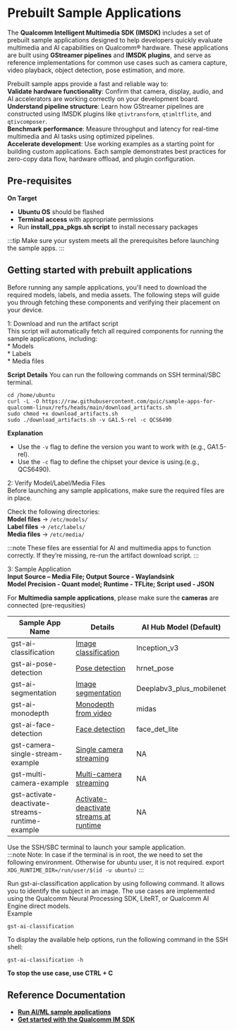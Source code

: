 # Prebuilt Sample Applications

The **Qualcomm Intelligent Multimedia SDK (IMSDK)** includes a set of prebuilt sample applications designed to help developers quickly evaluate multimedia and AI capabilities on Qualcomm® hardware. These applications are built using **GStreamer pipelines** and **IMSDK plugins**, and serve as reference implementations for common use cases such as camera capture, video playback, object detection, pose estimation, and more.  
 
Prebuilt sample apps provide a fast and reliable way to:  
**Validate hardware functionality**: Confirm that camera, display, audio, and AI accelerators are working correctly on your development board.  
**Understand pipeline structure**: Learn how GStreamer pipelines are constructed using IMSDK plugins like `qtivtransform`, `qtimltflite`, and `qtivcomposer`.  
**Benchmark performance**: Measure throughput and latency for real-time multimedia and AI tasks using optimized pipelines.  
**Accelerate development**: Use working examples as a starting point for building custom applications. Each sample demonstrates best practices for zero-copy data flow, hardware offload, and plugin configuration.    

## Pre-requisites  
**On Target**  
   * **Ubuntu OS** should be flashed  
   * **Terminal access** with appropriate permissions    
   * Run **install_ppa_pkgs.sh script** to install necessary packages  

:::tip
Make sure your system meets all the prerequisites before launching the sample apps.
:::

## Getting started with prebuilt applications 
Before running any sample applications, you'll need to download the required models, labels, and media assets. The following steps will guide you through fetching these components and verifying their placement on your device.  

1: Download and run the artifact script  
This script will automatically fetch all required components for running the sample applications, including:  
    * Models  
    * Labels  
    * Media files  

**Script Details**
You can run the following commands on SSH terminal/SBC terminal.
```shell
cd /home/ubuntu 
curl -L -O https://raw.githubusercontent.com/quic/sample-apps-for-qualcomm-linux/refs/heads/main/download_artifacts.sh
sudo chmod +x download_artifacts.sh 
sudo ./download_artifacts.sh -v GA1.5-rel -c QCS6490
```
**Explanation**  
* Use the `-v` flag to define the version you want to work with (e.g., GA1.5-rel).
* Use the `-c` flag to define the chipset your device is using.(e.g., QCS6490).

2: Verify Model/Label/Media Files  
Before launching any sample applications, make sure the required files are in place.    

Check the following directories:    
    **Model files** → `/etc/models/`  
    **Label files** → `/etc/labels/`   
    **Media files** → `/etc/media/`  

:::note
 These files are essential for AI and multimedia apps to function correctly. If they’re missing, re-run the artifact download script.
:::

3: Sample Application    
**Input Source – Media File; Output Source - Waylandsink**  
**Model Precision - Quant model; Runtime - TFLite; Script used - JSON**  

For **Multimedia sample applications**, please make sure the **cameras** are connected (pre-requsities)  

| Sample App Name           |  Details   | AI Hub Model (Default)         |
|------------------------------|------------|--------------------------------|
| gst-ai-classification     |  [Image classification](https://docs.qualcomm.com/bundle/publicresource/topics/80-70020-50/gst-ai-classification.html)  | Inception_v3                   
| gst-ai-pose-detection     |  [Pose detection](https://docs.qualcomm.com/bundle/publicresource/topics/80-70020-50/gst-ai-pose-detection.html)  | hrnet_pose                
| gst-ai-segmentation       |  [Image segmentation](https://docs.qualcomm.com/bundle/publicresource/topics/80-70020-50/gst-ai-segmentation.html)  | Deeplabv3_plus_mobilenet 
| gst-ai-monodepth          |  [Monodepth from video](https://docs.qualcomm.com/bundle/publicresource/topics/80-70020-50/mono-depth-from-video.html) | midas                   
| gst-ai-face-detection     |  [Face detection](https://docs.qualcomm.com/bundle/publicresource/topics/80-70020-50/gst-ai-face-detection.html) | face_det_lite                
| gst-camera-single-stream-example     |  [Single camera streaming](https://docs.qualcomm.com/bundle/publicresource/topics/80-70020-50/gst-camera-single-stream-example.html) | NA                
| gst-multi-camera-example    |  [Multi-camera streaming](https://docs.qualcomm.com/bundle/publicresource/topics/80-70020-50/gst-multi-camera-stream-example.html) | NA         
| gst-activate-deactivate-streams-runtime-example     |  [Activate-deactivate streams at runtime](https://docs.qualcomm.com/bundle/publicresource/topics/80-70020-50/gst-activate-deactivate-streams-runtime.html) | NA                

Use the SSH/SBC terminal to launch your sample application.  
:::note
Note: In case if the terminal is in root, the we need to set the following environment. Otherwise for ubuntu user, it is not required. export `XDG_RUNTIME_DIR=/run/user/$(id -u ubuntu)`
:::

Run gst-ai-classification application by using following command. It allows you to identify the subject in an image. The use cases are implemented using the Qualcomm Neural Processing SDK, LiteRT, or Qualcomm AI Engine direct models.  
Example
```shell
gst-ai-classification
```
To display the available help options, run the following command in the SSH shell:  
```shell
gst-ai-classification -h
```

**To stop the use case, use CTRL + C**

## Reference Documentation  
* [**Run AI/ML sample applications**](https://docs.qualcomm.com/bundle/publicresource/topics/80-70020-50/ai-ml-sample-applications.html)
* [**Get started with the Qualcomm IM SDK**](https://docs.qualcomm.com/bundle/publicresource/topics/80-70020-51/install-sdk.html#panel-0-VWJ1bnR1)



